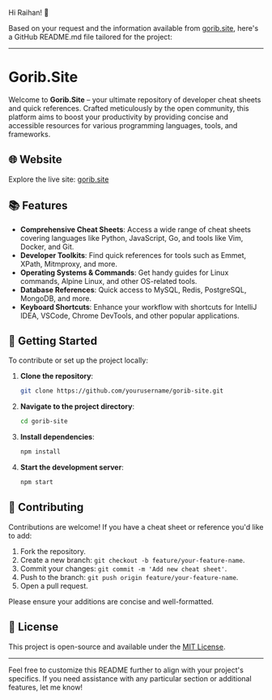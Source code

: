 Hi Raihan! 👋

Based on your request and the information available from [gorib.site](http://gorib.site), here's a GitHub README.md file tailored for the project:

---

# Gorib.Site

Welcome to **Gorib.Site** – your ultimate repository of developer cheat sheets and quick references. Crafted meticulously by the open community, this platform aims to boost your productivity by providing concise and accessible resources for various programming languages, tools, and frameworks.

## 🌐 Website

Explore the live site: [gorib.site](http://gorib.site)

## 📚 Features

- **Comprehensive Cheat Sheets**: Access a wide range of cheat sheets covering languages like Python, JavaScript, Go, and tools like Vim, Docker, and Git.
- **Developer Toolkits**: Find quick references for tools such as Emmet, XPath, Mitmproxy, and more.
- **Operating Systems & Commands**: Get handy guides for Linux commands, Alpine Linux, and other OS-related tools.
- **Database References**: Quick access to MySQL, Redis, PostgreSQL, MongoDB, and more.
- **Keyboard Shortcuts**: Enhance your workflow with shortcuts for IntelliJ IDEA, VSCode, Chrome DevTools, and other popular applications.

## 🚀 Getting Started

To contribute or set up the project locally:

1. **Clone the repository**:

   ```bash
   git clone https://github.com/yourusername/gorib-site.git
   ```

2. **Navigate to the project directory**:

   ```bash
   cd gorib-site
   ```

3. **Install dependencies**:

   ```bash
   npm install
   ```

4. **Start the development server**:

   ```bash
   npm start
   ```

## 🤝 Contributing

Contributions are welcome! If you have a cheat sheet or reference you'd like to add:

1. Fork the repository.
2. Create a new branch: `git checkout -b feature/your-feature-name`.
3. Commit your changes: `git commit -m 'Add new cheat sheet'`.
4. Push to the branch: `git push origin feature/your-feature-name`.
5. Open a pull request.

Please ensure your additions are concise and well-formatted.

## 📄 License

This project is open-source and available under the [MIT License](LICENSE).

---

Feel free to customize this README further to align with your project's specifics. If you need assistance with any particular section or additional features, let me know! 
